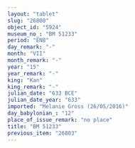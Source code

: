 ```yaml
---
layout: "tablet"
slug: "26800"
object_id: "5924"
museum_no_: "BM 51233"
period: "ENB"
day_remark: "-"
month: "VII"
month_remark: "-"
year: "15"
year_remark: "-"
king: "Kan"
king_remark: "-"
julian_date: "633 BCE"
julian_date_year: "633"
imported: "Melanie Gross (26/05/2016)"
day_babylonian_: "12"
place_of_issue_remark: "no place"
title: "BM 51233"
previous_item: "26803"
---
```

